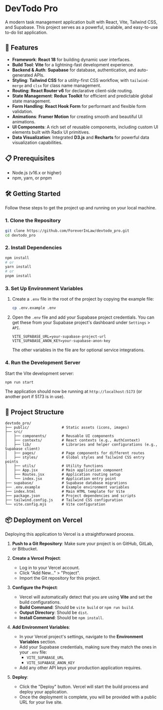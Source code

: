 # DevTodo Pro

A modern task management application built with React, Vite, Tailwind CSS, and Supabase. This project serves as a powerful, scalable, and easy-to-use to-do list application.

## 🚀 Features

- **Framework**: **React 18** for building dynamic user interfaces.
- **Build Tool**: **Vite** for a lightning-fast development experience.
- **Backend & Auth**: **Supabase** for database, authentication, and auto-generated APIs.
- **Styling**: **Tailwind CSS** for a utility-first CSS workflow, with `tailwind-merge` and `clsx` for class name management.
- **Routing**: **React Router v6** for declarative client-side routing.
- **State Management**: **Redux Toolkit** for efficient and predictable global state management.
- **Form Handling**: **React Hook Form** for performant and flexible form validation.
- **Animations**: **Framer Motion** for creating smooth and beautiful UI animations.
- **UI Components**: A rich set of reusable components, including custom UI elements built with Radix UI primitives.
- **Data Visualization**: Integrated **D3.js** and **Recharts** for powerful data visualization capabilities.

## 📋 Prerequisites

- Node.js (v16.x or higher)
- npm, yarn, or pnpm

## 🛠️ Getting Started

Follow these steps to get the project up and running on your local machine.

### 1. Clone the Repository

```bash
git clone https://github.com/ForeverInLaw/devtodo_pro.git
cd devtodo_pro
```

### 2. Install Dependencies

```bash
npm install
# or
yarn install
# or
pnpm install
```

### 3. Set Up Environment Variables

1.  Create a `.env` file in the root of the project by copying the example file:
    ```bash
    cp .env.example .env
    ```
2.  Open the `.env` file and add your Supabase project credentials. You can get these from your Supabase project's dashboard under `Settings` > `API`.

    ```env
    VITE_SUPABASE_URL=your-supabase-project-url
    VITE_SUPABASE_ANON_KEY=your-supabase-anon-key
    ```

    The other variables in the file are for optional service integrations.

### 4. Run the Development Server

Start the Vite development server:

```bash
npm run start
```

The application should now be running at `http://localhost:5173` (or another port if 5173 is in use).

## 📁 Project Structure

```
devtodo_pro/
├── public/               # Static assets (icons, images)
├── src/
│   ├── components/       # Reusable UI components
│   ├── contexts/         # React contexts (e.g., AuthContext)
│   ├── lib/              # Libraries and helper configurations (e.g., Supabase client)
│   ├── pages/            # Page components for different routes
│   ├── styles/           # Global styles and Tailwind CSS entry points
│   ├── utils/            # Utility functions
│   ├── App.jsx           # Main application component
│   ├── Routes.jsx        # Application routing setup
│   └── index.jsx         # Application entry point
├── supabase/             # Supabase database migrations
├── .env.example          # Example environment variables
├── index.html            # Main HTML template for Vite
├── package.json          # Project dependencies and scripts
├── tailwind.config.js    # Tailwind CSS configuration
└── vite.config.mjs       # Vite configuration
```

## 📦 Deployment on Vercel

Deploying this application to Vercel is a straightforward process.

1.  **Push to a Git Repository**: Make sure your project is on GitHub, GitLab, or Bitbucket.

2.  **Create a Vercel Project**:

    - Log in to your Vercel account.
    - Click "Add New..." > "Project".
    - Import the Git repository for this project.

3.  **Configure the Project**:

    - Vercel will automatically detect that you are using **Vite** and set the build configurations.
    - **Build Command**: Should be `vite build` or `npm run build`.
    - **Output Directory**: Should be `dist`.
    - **Install Command**: Should be `npm install`.

4.  **Add Environment Variables**:

    - In your Vercel project's settings, navigate to the **Environment Variables** section.
    - Add your Supabase credentials, making sure they match the ones in your `.env` file:
      - `VITE_SUPABASE_URL`
      - `VITE_SUPABASE_ANON_KEY`
    - Add any other API keys your production application requires.

5.  **Deploy**:
    - Click the "Deploy" button. Vercel will start the build process and deploy your application.
    - Once the deployment is complete, you will be provided with a public URL for your live site.
